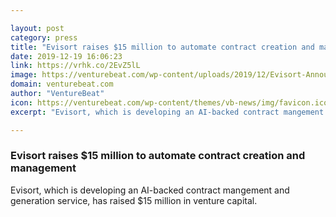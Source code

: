 ```yaml
---

layout: post
category: press
title: "Evisort raises $15 million to automate contract creation and management"
date: 2019-12-19 16:06:23
link: https://vrhk.co/2EvZ5lL
image: https://venturebeat.com/wp-content/uploads/2019/12/Evisort-Announces-_4.5-Million-in-Seed-Funding-Led-by-Village-Global-and-Amity-Ventures-1-e1576713563120.jpg?w=1200&strip=all
domain: venturebeat.com
author: "VentureBeat"
icon: https://venturebeat.com/wp-content/themes/vb-news/img/favicon.ico
excerpt: "Evisort, which is developing an AI-backed contract mangement and generation service, has raised $15 million in venture capital."

---
```


### Evisort raises $15 million to automate contract creation and management

Evisort, which is developing an AI-backed contract mangement and generation service, has raised $15 million in venture capital.